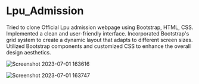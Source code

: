 # Lpu_Admission
Tried to clone Official Lpu admission webpage using Bootstrap, HTML, CSS. Implemented a clean and user-friendly interface. Incorporated Bootstrap's grid system to create a dynamic layout that adapts to different screen sizes. Utilized Bootstrap components and customized CSS to enhance the overall design aesthetics.

![Screenshot 2023-07-01 163616](https://github.com/mahsank111/Lpu_Admission/assets/97978224/92bab773-2eeb-4cdd-8a4b-3ab4ae009f04)

![Screenshot 2023-07-01 163747](https://github.com/mahsank111/Lpu_Admission/assets/97978224/33d9ffa4-17b0-4398-b66d-6488d75a4c7b)

